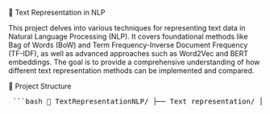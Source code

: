🧠 Text Representation in NLP

This project delves into various techniques for representing text data in Natural Language Processing (NLP). It covers foundational methods like Bag of Words (BoW) and Term Frequency-Inverse Document Frequency (TF-IDF), as well as advanced approaches such as Word2Vec and BERT embeddings. The goal is to provide a comprehensive understanding of how different text representation methods can be implemented and compared.

📂 Project Structure

<pre> ```bash 📂 TextRepresentationNLP/ ├── Text_representation/ │ ├── 01_BoW_TFIDF.ipynb │ ├── 02_Word2Vec.ipynb │ ├── 03_BERT_Embeddings.ipynb │ └── utils.py ├── data/ │ └── sample_corpus.txt ├── requirements.txt └── README.md ``` </pre>

